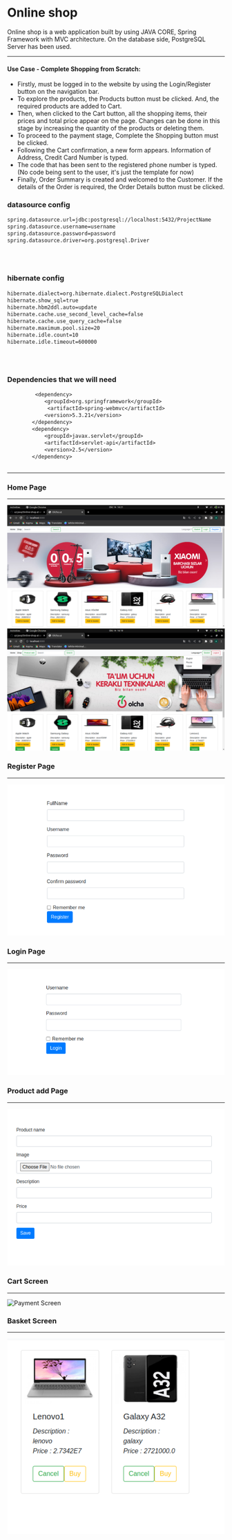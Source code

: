 


















# Online shop

Online shop is a web application built by using JAVA CORE, Spring Framework with MVC architecture. On the database side, PostgreSQL Server has been used.

------------

#### Use Case - Complete Shopping from Scratch:
- Firstly, must be logged in to the website by using the Login/Register button on the navigation bar.
- To explore the products, the Products button must be clicked. And, the required products are added to Cart.
- Then, when clicked to the Cart button, all the shopping items, their prices and total price appear on the page. Changes can be done in this stage by increasing the quantity of the products or deleting them.
- To proceed to the payment stage, Complete the Shopping button must be clicked.
- Following the Cart confirmation, a new form appears. Information of Address, Credit Card Number is typed.
- The code that has been sent to the registered phone number is typed. (No code being sent to the user, it's just the template for now)
- Finally, Order Summary is created and welcomed to the Customer. If the details of the Order is required, the Order Details button must be clicked.

### datasource config
```
spring.datasource.url=jdbc:postgresql://localhost:5432/ProjectName
spring.datasource.username=username
spring.datasource.password=password
spring.datasource.driver=org.postgresql.Driver
        
```
<br>

### hibernate config
```
hibernate.dialect=org.hibernate.dialect.PostgreSQLDialect
hibernate.show_sql=true
hibernate.hbm2ddl.auto=update
hibernate.cache.use_second_level_cache=false
hibernate.cache.use_query_cache=false
hibernate.maximum.pool.size=20
hibernate.idle.count=10
hibernate.idle.timeout=600000
        
```
<br>

### Dependencies that we will need
```
         <dependency>
            <groupId>org.springframework</groupId>
             <artifactId>spring-webmvc</artifactId>
            <version>5.3.21</version>
        </dependency>
        <dependency>
            <groupId>javax.servlet</groupId>
            <artifactId>servlet-api</artifactId>
            <version>2.5</version>
        </dependency>
        
```

------------

### Home Page
------------
![p1](p1.png)
![p2](p2.png)

 ### Register Page
------------
![register](register.png)

 ### Login Page
------------
![login](login.png)

 ### Product add Page
------------
![p3](p3.png)

### Cart Screen
------------
![Payment Screen](https://i.hizliresim.com/BjhUO1.png)

### Basket Screen
------------
![basket](basket.png)
